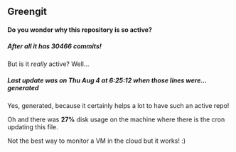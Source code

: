 ## Greengit

#### Do you wonder why this repository is so active?

##### After all it has 30466 commits!

But is it *really* active? Well...

##### Last update was on Thu Aug 4 at 6:25:12 when those lines were... generated

Yes, generated, because it certainly helps a lot to have such an active repo!

Oh and there was **27%** disk usage on the machine
where there is the cron updating this file.

Not the best way to monitor a VM in the cloud but it works! :)
